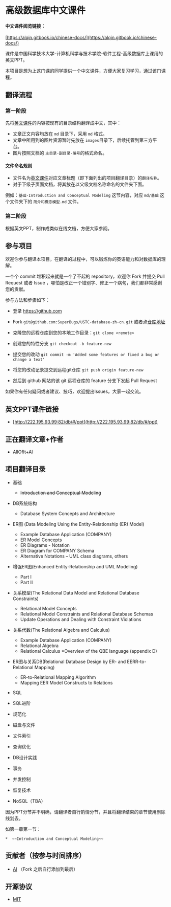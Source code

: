 # 高级数据库中文课件

#### 中文课件阅览链接：
[https://alqin.gitbook.io/chinese-docs/](https://alqin.gitbook.io/chinese-docs/)

课件是中国科学技术大学-计算机科学与技术学院-软件工程-高级数据库上课用的英文PPT。

本项目是想为上这门课的同学提供一个中文课件，方便大家复习学习，通过该门课程。

## 翻译流程

### 第一阶段 

先将[英文课件](http://222.195.93.99:82/db/#/ppt)的内容按现有的目录结构翻译成中文，其中：

- 文章正文内容均放在 `md` 目录下，采用 `md` 格式。
- 文章中所用到的图片资源暂时先放在 `images`目录下，后续托管到第三方平台。
- 图片按照文档的 `主目录-副目录-编号`的格式命名。

#### 文件命名规则

- 文件名为[英文课件](http://222.195.93.99:82/db/#/ppt)对应文章标题（即下面列出的项目翻译目录）的`翻译名称`。
- 对于下级子页面文档，将其放在以父级文档名称命名的文件夹下面。

例如：`基础-Introduction and Conceptual Modeling` 这节内容，对应 `md/基础` 这个文件夹下的 `简介和概念模型.md` 文件。

### 第二阶段

根据英文PPT，制作成类似在线文档，方便大家参阅。

## 参与项目

欢迎你参与翻译本项目，在翻译的过程中，可以锻炼你的英语能力和对数据库的理解。

一个个 commit 堆积起来就是一个了不起的  repository，欢迎你 Fork 并提交 Pull Request 或者 Issue ，哪怕是改正一个错别字、修正一个病句，我们都非常感谢您的贡献。

参与方法和步骤如下：

* 登录 https://github.com

* Fork `git@github.com:SuperBugs/USTC-database-zh-cn.git` 或者点[仓库地址](https://github.com/SuperBugs/USTC-database-zh-cn.git)
* 克隆您的远程仓库到您的本地工作目录：`git clone <remote>`

* 创建您的特性分支 `git checkout -b feature-new`

* 提交您的改动 `git commit -m 'Added some features or fixed a bug or change a text'`

* 将您的改动记录提交到远程git仓库 `git push origin feature-new`

* 然后到 github 网站的该 git 远程仓库的 feature 分支下发起 Pull Request

如果你有任何疑问或者建议、技巧，欢迎提出Issues，大家一起交流。

## 英文PPT课件链接

* [http://222.195.93.99:82/db/#/ppt](http://222.195.93.99:82/db/#/ppt)

## 正在翻译文章+作者

* AllOfIt+Al

## 项目翻译目录
* 基础
  * ~~Introduction and Conceptual Modeling~~
* DB系统结构
  * Database System Concepts and Architecture
  
* ER图 (Data Modeling Using the Entity-Relationship (ER) Model)
  * Example Database Application (COMPANY)
  * ER Model Concepts
  * ER Diagrams - Notation
  * ER Diagram for COMPANY Schema
  * Alternative Notations – UML class diagrams, others
  
* 增强ER图(Enhanced Entity-Relationship and UML Modeling)
  * Part I
  * Part II
  
* 关系模型(The Relational Data Model and Relational Database Constraints)
  * Relational Model Concepts
  * Relational Model Constraints and Relational Database Schemas
  * Update Operations and Dealing with Constraint Violations

* 关系代数(The Relational Algebra and Calculus)	
  * Example Database Application (COMPANY)
  * Relational Algebra
  * Relational Calculus
  *Overview of the QBE language (appendix D)

* ER图与关系DB(Relational Database Design by ER- and EERR-to-Relational Mapping)
  * ER-to-Relational Mapping Algorithm
  * Mapping EER Model Constructs to Relations 

* SQL
* SQL进阶	
* 规范化	
* 磁盘与文件
* 文件索引	
* 查询优化	
* DB设计实践
* 事务	
* 并发控制	
* 恢复技术
* NoSQL（TBA）

因为PPT分节并不明确，请翻译者自行酌情分节，并且将翻译结束的章节使用删除线划去。

如第一章第一节：

    *  ~~Introduction and Conceptual Modeling~~

## 贡献者（按参与时间排序）

- [Al](https://github.com/SuperBugs)
（Fork 之后自行添加到最后）

## 开源协议

 - [MIT](LICENSE)